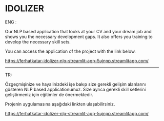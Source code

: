 # IDOLIZER

ENG : 

Our NLP based application that looks at your CV and your dream job and shows you the necessary development gaps. It also offers you training to develop the necessary skill sets.


You can access the application of the project with the link below.

https://ferhatkatar-idolizer-nlp-streamlit-app-5ujnpp.streamlitapp.com/

------------------------
TR: 

Özgeçmişinize ve hayalinizdeki işe bakıp size gerekli gelişim alanlarını gösteren NLP based applicationumuz. Size ayrıca gerekli skill setlerini geliştirmeniz için eğitimler de önermektedir.

Projenin uygulamasına aşağıdaki linkten ulaşabilirsiniz.

https://ferhatkatar-idolizer-nlp-streamlit-app-5ujnpp.streamlitapp.com/

